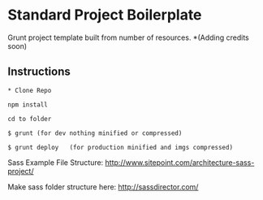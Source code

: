 # Standard Project Boilerplate
  
  Grunt project template built from number of resources. *(Adding credits soon)

## Instructions 

`* Clone Repo`

`npm install`

`cd to folder`

`$ grunt (for dev nothing minified or compressed)`

`$ grunt deploy   (for production minified and imgs compressed)`

Sass Example File Structure: http://www.sitepoint.com/architecture-sass-project/

Make sass folder structure here: http://sassdirector.com/
